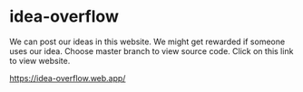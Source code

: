 # idea-overflow
We can post our ideas in this website. We might get rewarded if someone uses our idea.
Choose master branch to view source code.
Click on this link to view website.

https://idea-overflow.web.app/
